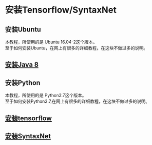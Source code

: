 # 安装Tensorflow/SyntaxNet
## 安装Ubuntu

本教程，所使用的是 Ubuntu 16.04-2这个版本。</br>
至于如何安装Ubuntu，在网上有很多的详细教程，在这块不做过多的说明。

## [安装Java 8](https://github.com/yutaolife/syntaxNet4Chinese/blob/master/guide/zh/installSyntaxNet/install_java8.md)
## 安装Python

本教程，所使用的是 Python2.7这个版本。</br>
至于如何安装Python2.7,在网上有很多的详细教程，在这块不做过多的说明。
## [安装tensorflow](https://github.com/yutaolife/syntaxNet4Chinese/blob/master/guide/zh/installSyntaxNet/install_tensorflow.md)
## [安装SyntaxNet](https://github.com/yutaolife/syntaxNet4Chinese/blob/master/guide/zh/installSyntaxNet/install_syntaxNet.md)
